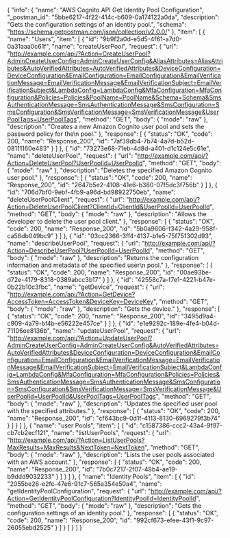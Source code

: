 {
  "info": {
    "name": "AWS Cognito API Get Identity Pool Configuration",
    "_postman_id": "5bbe6217-4f22-414c-b609-0a174122a0da",
    "description": "Gets the configuration settings of an identity pool.",
    "schema": "https://schema.getpostman.com/json/collection/v2.0.0/"
  },
  "item": [
    {
      "name": "Users",
      "item": [
        {
          "id": "9b9f2a0d-e5d5-4f61-a7d0-0a31aaa0c61f",
          "name": "createUserPool",
          "request": {
            "url": "http://example.com/api/?Action=CreateUserPool?AdminCreateUserConfig=AdminCreateUserConfig&AliasAttributes=AliasAttributes&AutoVerifiedAttributes=AutoVerifiedAttributes&DeviceConfiguration=DeviceConfiguration&EmailConfiguration=EmailConfiguration&EmailVerificationMessage=EmailVerificationMessage&EmailVerificationSubject=EmailVerificationSubject&LambdaConfig=LambdaConfig&MfaConfiguration=MfaConfiguration&Policies=Policies&PoolName=PoolName&Schema=Schema&SmsAuthenticationMessage=SmsAuthenticationMessage&SmsConfiguration=SmsConfiguration&SmsVerificationMessage=SmsVerificationMessage&UserPoolTags=UserPoolTags",
            "method": "GET",
            "body": {
              "mode": "raw"
            },
            "description": "Creates a new Amazon Cognito user pool and sets the password policy for the\n            pool."
          },
          "response": [
            {
              "status": "OK",
              "code": 200,
              "name": "Response_200",
              "id": "7af39db4-7b74-4a7d-b52d-08111160e483"
            }
          ]
        },
        {
          "id": "73273e68-71eb-4d8d-a401-d1c124e5c61e",
          "name": "deleteUserPool",
          "request": {
            "url": "http://example.com/api/?Action=DeleteUserPool?UserPoolId=UserPoolId",
            "method": "GET",
            "body": {
              "mode": "raw"
            },
            "description": "Deletes the specified Amazon Cognito user pool."
          },
          "response": [
            {
              "status": "OK",
              "code": 200,
              "name": "Response_200",
              "id": "2647b5e2-4108-41e6-b380-07f5dc3f756b"
            }
          ]
        },
        {
          "id": "706d7bf0-9ebf-4fb9-a96d-bd98922750eb",
          "name": "deleteUserPoolClient",
          "request": {
            "url": "http://example.com/api/?Action=DeleteUserPoolClient?ClientId=ClientId&UserPoolId=UserPoolId",
            "method": "GET",
            "body": {
              "mode": "raw"
            },
            "description": "Allows the developer to delete the user pool client."
          },
          "response": [
            {
              "status": "OK",
              "code": 200,
              "name": "Response_200",
              "id": "5b0a9606-f342-4a29-958f-ca56db049bc9"
            }
          ]
        },
        {
          "id": "03cc2366-3ff4-4137-b1e5-75f751302d93",
          "name": "describeUserPool",
          "request": {
            "url": "http://example.com/api/?Action=DescribeUserPool?UserPoolId=UserPoolId",
            "method": "GET",
            "body": {
              "mode": "raw"
            },
            "description": "Returns the configuration information and metadata of the specified user\n            pool."
          },
          "response": [
            {
              "status": "OK",
              "code": 200,
              "name": "Response_200",
              "id": "00ae93be-d72e-4179-8318-0389abcc3b17"
            }
          ]
        },
        {
          "id": "42558c7a-f7e1-4221-b47e-0b22b10c3fbc",
          "name": "getDevice",
          "request": {
            "url": "http://example.com/api/?Action=GetDevice?AccessToken=AccessToken&DeviceKey=DeviceKey",
            "method": "GET",
            "body": {
              "mode": "raw"
            },
            "description": "Gets the device."
          },
          "response": [
            {
              "status": "OK",
              "code": 200,
              "name": "Response_200",
              "id": "3495d9a4-c909-4a79-bf4b-e56222e457ce"
            }
          ]
        },
        {
          "id": "e1e9292c-189e-4fe4-b04d-71106ee8136b",
          "name": "updateUserPool",
          "request": {
            "url": "http://example.com/api/?Action=UpdateUserPool?AdminCreateUserConfig=AdminCreateUserConfig&AutoVerifiedAttributes=AutoVerifiedAttributes&DeviceConfiguration=DeviceConfiguration&EmailConfiguration=EmailConfiguration&EmailVerificationMessage=EmailVerificationMessage&EmailVerificationSubject=EmailVerificationSubject&LambdaConfig=LambdaConfig&MfaConfiguration=MfaConfiguration&Policies=Policies&SmsAuthenticationMessage=SmsAuthenticationMessage&SmsConfiguration=SmsConfiguration&SmsVerificationMessage=SmsVerificationMessage&UserPoolId=UserPoolId&UserPoolTags=UserPoolTags",
            "method": "GET",
            "body": {
              "mode": "raw"
            },
            "description": "Updates the specified user pool with the specified attributes."
          },
          "response": [
            {
              "status": "OK",
              "code": 200,
              "name": "Response_200",
              "id": "cf643bc9-0d1f-4113-8130-6969279f3b74"
            }
          ]
        }
      ]
    },
    {
      "name": "user Pools",
      "item": [
        {
          "id": "c1587386-ccc2-43a4-9f97-cb7cb2ecf12f",
          "name": "listUserPools",
          "request": {
            "url": "http://example.com/api/?Action=ListUserPools?MaxResults=MaxResults&NextToken=NextToken",
            "method": "GET",
            "body": {
              "mode": "raw"
            },
            "description": "Lists the user pools associated with an AWS account."
          },
          "response": [
            {
              "status": "OK",
              "code": 200,
              "name": "Response_200",
              "id": "7b0c7217-2f07-48b4-ae19-b9ddd9032233"
            }
          ]
        }
      ]
    },
    {
      "name": "Identity Pools",
      "item": [
        {
          "id": "2055be26-e2fc-47e6-91c7-565a354e50a4",
          "name": "getIdentityPoolConfiguration",
          "request": {
            "url": "http://example.com/api/?Action=GetIdentityPoolConfiguration?IdentityPoolId=IdentityPoolId",
            "method": "GET",
            "body": {
              "mode": "raw"
            },
            "description": "Gets the configuration settings of an identity pool."
          },
          "response": [
            {
              "status": "OK",
              "code": 200,
              "name": "Response_200",
              "id": "992cf673-efee-43f1-9c97-26055ebd2525"
            }
          ]
        }
      ]
    }
  ]
}